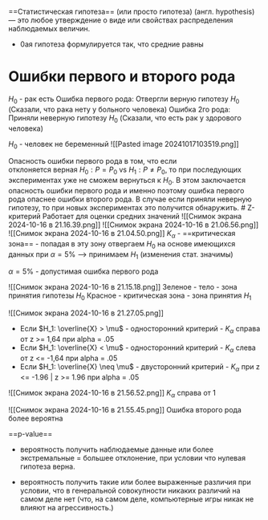 ==Статистическая гипотеза== (или просто гипотеза) (англ. hypothesis) — это любое утверждение о виде или свойствах распределения наблюдаемых величин.

* 0ая гипотеза формулируется так, что средние равны
# Ошибки первого и второго рода
$H_0$ - рак есть
Ошибка первого рода: Отвергли верную гипотезу $H_0$
(Сказали, что рака нету у больного человека)
Ошибка 2го рода: Приняли неверную гипотезу $H_0$
(Сказали, что есть рак у здорового человека)

$H_0$ - человек не беременный
![[Pasted image 20241017103519.png]]

Опасность ошибки первого рода в том, что если отклоняется верная $H_0:P=P_0$ vs $H_1:P≠P_0$​, то при последующих экспериментах уже не сможем вернуться к $H_0$​. В этом заключается опасность ошибки первого рода и именно поэтому ошибка первого рода опаснее ошибки второго рода. В случае если приняли неверную гипотезу, то при новых экспериментах это получится обнаружить.
	# Z-критерий
Работает для оценки средних значений
![[Снимок экрана 2024-10-16 в 21.16.39.png]]
![[Снимок экрана 2024-10-16 в 21.06.56.png]]
![[Снимок экрана 2024-10-16 в 21.04.50.png]]
$K_{\alpha}$ - ==критическая зона== - попадая в эту зону отвергаем $H_0$ на основе имеющихся данных при $\alpha = 5\%$ —> принимаем $H_1$ (изменения стат. значимы)

${\alpha} = 5\%$ - допустимая ошибка первого рода

![[Снимок экрана 2024-10-16 в 21.15.18.png]]
Зеленое - тело - зона принятия гипотезы $H_0$
Красное - критическая зона - зона принятия $H_1$

![[Снимок экрана 2024-10-16 в 21.27.05.png]]
- Если $H_1: \overline{X} > \mu$ - односторонний критерий - $K_{\alpha}$ справа от z >= 1,64 при alpha = .05
- Если $H_1: \overline{X} < \mu$ - односторонний критерий - $K_{\alpha}$ слева от z <= -1,64 при alpha = .05
- Если $H_1: \overline{X} \neq \mu$ - двусторонний критерий - $K_{\alpha}$ при z <= -1.96 | z >= 1.96 при alpha = .05


![[Снимок экрана 2024-10-16 в 21.56.52.png]]
$K_{\alpha}$ справа от 1

![[Снимок экрана 2024-10-16 в 21.55.45.png]]
Ошибка второго рода более вероятна

==p-value==
- вероятность получить наблюдаемые данные или более экстремальные = большее отклонение, при условии что нулевая гипотеза верна. 

- вероятность получить такие или более выраженные различия при условии, что в генеральной совокупности никаких различий на самом деле нет (что, на самом деле, компьютерные игры никак не влияют на агрессивность.)
